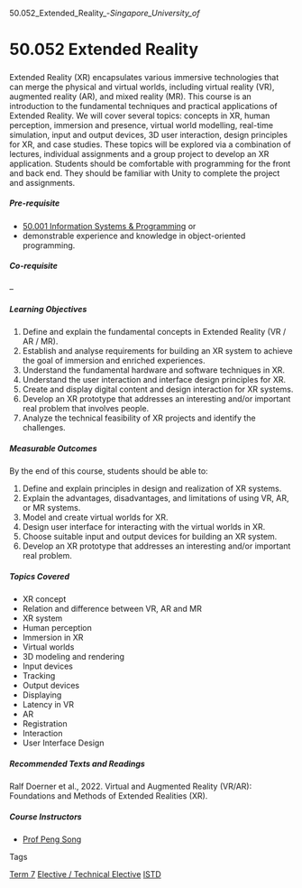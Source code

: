 50.052_Extended_Reality_-_Singapore_University_of_



50.052 Extended Reality
=======================

##### 

Extended Reality (XR) encapsulates various immersive technologies that can merge the physical and virtual worlds, including virtual reality (VR), augmented reality (AR), and mixed reality (MR). This course is an introduction to the fundamental techniques and practical applications of Extended Reality. We will cover several topics: concepts in XR, human perception, immersion and presence, virtual world modelling, real-time simulation, input and output devices, 3D user interaction, design principles for XR, and case studies. These topics will be explored via a combination of lectures, individual assignments and a group project to develop an XR application. Students should be comfortable with programming for the front and back end. They should be familiar with Unity to complete the project and assignments.

##### **Pre-requisite**

* [50.001 Information Systems & Programming](/course/50-001-information-systems-programming/) or
* demonstrable experience and knowledge in object-oriented programming.

##### **Co-requisite**

–

##### **Learning Objectives**

1. Define and explain the fundamental concepts in Extended Reality (VR / AR / MR).
2. Establish and analyse requirements for building an XR system to achieve the goal of immersion and enriched experiences.
3. Understand the fundamental hardware and software techniques in XR.
4. Understand the user interaction and interface design principles for XR.
5. Create and display digital content and design interaction for XR systems.
6. Develop an XR prototype that addresses an interesting and/or important real problem that involves people.
7. Analyze the technical feasibility of XR projects and identify the challenges.

##### **Measurable Outcomes**

By the end of this course, students should be able to:

1. Define and explain principles in design and realization of XR systems.
2. Explain the advantages, disadvantages, and limitations of using VR, AR, or MR systems.
3. Model and create virtual worlds for XR.
4. Design user interface for interacting with the virtual worlds in XR.
5. Choose suitable input and output devices for building an XR system.
6. Develop an XR prototype that addresses an interesting and/or important real problem.

##### **Topics Covered**

* XR concept
* Relation and difference between VR, AR and MR
* XR system
* Human perception
* Immersion in XR
* Virtual worlds
* 3D modeling and rendering
* Input devices
* Tracking
* Output devices
* Displaying
* Latency in VR
* AR
* Registration
* Interaction
* User Interface Design

##### **Recommended Texts and Readings**

Ralf Doerner et al., 2022. Virtual and Augmented Reality (VR/AR): Foundations and Methods of Extended Realities (XR).

##### **Course Instructors**

* [Prof Peng Song](/profile/song-peng/)

Tags

[Term 7](/education/undergraduate/courses/?course-term=860)
[Elective / Technical Elective](/education/undergraduate/courses/?course-type=853)
[ISTD](/education/undergraduate/courses/?pillar-cluster=11)

